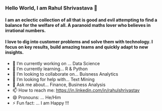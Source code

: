 ### Hello World, I am Rahul Shrivastava 👋

#### I am an eclectic collection of all that is good and evil attempting to find a balance for the welfare of all. A paranoid maths lover who believes in irrational numbers.
#### I love to dig into customer problems and solve them with technology. I focus on key results, build amazing teams and quickly adapt to new insights.

- 🔭 I’m currently working on ... Data Science 
- 🌱 I’m currently learning... R & Python
- 👯 I’m looking to collaborate on... Buisness Analytics
- 🤔 I’m looking for help with... Text Mining
- 💬 Ask me about... Finance, Business Analysis
- 📫 How to reach me: https://in.linkedin.com/in/rahulshrivastav
- 😄 Pronouns: ... He/Him
- ⚡ Fun fact: ... I am Happy !!!

